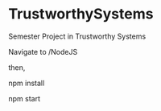 # TrustworthySystems
Semester Project in Trustworthy Systems


Navigate to /NodeJS

then,

npm install

npm start
